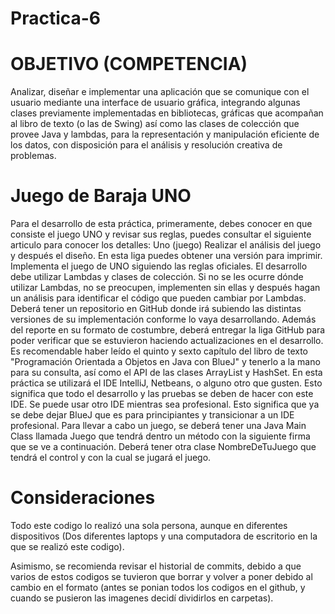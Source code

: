 # Practica-6
# OBJETIVO (COMPETENCIA)
Analizar, diseñar e implementar una aplicación que se comunique con el usuario mediante una interface
de usuario gráfica, integrando algunas clases previamente implementadas en bibliotecas, gráficas que
acompañan al libro de texto (o las de Swing) así como las clases de colección que provee Java y
lambdas, para la representación y manipulación eficiente de los datos, con disposición para el análisis
y resolución creativa de problemas.
# Juego de Baraja UNO
Para el desarrollo de esta práctica, primeramente, debes conocer en que consiste el juego UNO y revisar
sus reglas, puedes consultar el siguiente articulo para conocer los detalles: Uno (juego)
Realizar el análisis del juego y después el diseño. En esta liga puedes obtener una versión para imprimir.
Implementa el juego de UNO siguiendo las reglas oficiales. El desarrollo debe utilizar Lambdas y clases
de colección. Si no se les ocurre dónde utilizar Lambdas, no se preocupen, implementen sin ellas y
después hagan un análisis para identificar el código que pueden cambiar por Lambdas.
Deberá tener un repositorio en GitHub donde irá subiendo las distintas versiones de su implementación
conforme lo vaya desarrollando. Además del reporte en su formato de costumbre, deberá entregar la liga
GitHub para poder verificar que se estuvieron haciendo actualizaciones en el desarrollo.
Es recomendable haber leído el quinto y sexto capítulo del libro de texto "Programación Orientada a
Objetos en Java con BlueJ" y tenerlo a la mano para su consulta, así como el API de las clases ArrayList
y HashSet.
En esta práctica se utilizará el IDE IntelliJ, Netbeans, o alguno otro que gusten. Esto significa que todo el
desarrollo y las pruebas se deben de hacer con este IDE. Se puede usar otro IDE mientras sea profesional.
Esto significa que ya se debe dejar BlueJ que es para principiantes y transicionar a un IDE profesional.
Para llevar a cabo un juego, se deberá tener una Java Main Class llamada Juego que tendrá dentro un
método con la siguiente firma que se ve a continuación. Deberá tener otra clase NombreDeTuJuego que
tendrá el control y con la cual se jugará el juego.

# Consideraciones

Todo este codigo lo realizó una sola persona, aunque en diferentes dispositivos (Dos diferentes laptops y una computadora de escritorio en la que se realizó este codigo).

Asimismo, se recomienda revisar el historial de commits, debido a que varios de estos codigos se tuvieron que borrar y volver a poner debido al cambio en el formato (antes se ponian todos los codigos en el github, y cuando se pusieron las imagenes decidí dividirlos en carpetas).
